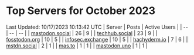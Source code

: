 # Top Servers for October 2023
Last Updated: 10/17/2023 10:13:42 UTC
| Server | Posts | Active Users |
| -- | -- | -- |
| [mastodon.social](https://mastodon.social/tags/PowerShell) | 26 | 9 |
| [techhub.social](https://techhub.social/tags/PowerShell) | 23 | 9 |
| [fosstodon.org](https://fosstodon.org/tags/PowerShell) | 10 | 5 |
| [infosec.exchange](https://infosec.exchange/tags/PowerShell) | 10 | 5 |
| [hachyderm.io](https://hachyderm.io/tags/PowerShell) | 7 | 6 |
| [mstdn.social](https://mstdn.social/tags/PowerShell) | 2 | 1 |
| [mas.to](https://mas.to/tags/PowerShell) | 1 | 1 |
| [mastodon.uno](https://mastodon.uno/tags/PowerShell) | 1 | 1 |
